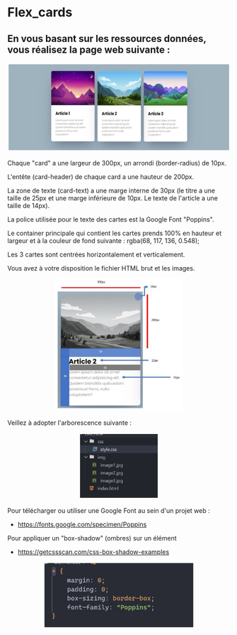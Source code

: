 <h1>Flex_cards</h1>

<h2>En vous basant sur les ressources données, vous réalisez la page web suivante :</h2>

<p align='center'>
<a href="https://www.linkedin.com/in/michael-heid-846663329/"><img height="200" src="https://github.com/Goldorakor/Flex_cards/blob/main/img/GitHub_01.jpg?raw=true"></a>
</p>

Chaque "card" a une largeur de 300px, un arrondi (border-radius) de 10px.

L'entête (card-header) de chaque card a une hauteur de 200px.

La zone de texte (card-text) a une marge interne de 30px (le titre a une taille de 25px et
une marge inférieure de 10px. Le texte de l'article a une taille de 14px).

La police utilisée pour le texte des cartes est la Google Font "Poppins".

Le container principale qui contient les cartes prends 100% en hauteur et largeur et à la
couleur de fond suivante : rgba(68, 117, 136, 0.548);

Les 3 cartes sont centrées horizontalement et verticalement.

Vous avez à votre disposition le fichier HTML brut et les images.

<p align='center'>
<a href="https://www.linkedin.com/in/michael-heid-846663329/"><img height="300" src="https://github.com/Goldorakor/Flex_cards/blob/main/img/GitHub_02.jpg?raw=true"></a>
</p>

Veillez à adopter l'arborescence suivante :

<p align='center'>
<a href="https://www.linkedin.com/in/michael-heid-846663329/"><img height="150" src="https://github.com/Goldorakor/Flex_cards/blob/main/img/GitHub_03.jpg?raw=true"></a>
</p>


Pour télécharger ou utiliser une Google Font au sein d'un projet web :
- https://fonts.google.com/specimen/Poppins

Pour appliquer un "box-shadow" (ombres) sur un élément
- https://getcssscan.com/css-box-shadow-examples

<p align='center'>
<a href="https://www.linkedin.com/in/michael-heid-846663329/"><img height="150" src="https://github.com/Goldorakor/Flex_cards/blob/main/img/GitHub_04.jpg?raw=true"></a>
</p>
